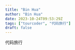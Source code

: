 ```yaml
---
title: "Bin Hua"
author: "Bin Hua"
date: 2023-10-24T09:53:29Z
tags: ["tourcoder", "代码旅行"]
draft: false
---
```


代码旅行